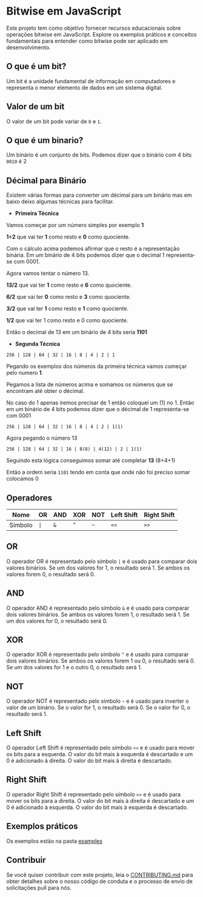# Bitwise em JavaScript

Este projeto tem como objetivo fornecer recursos educacionais sobre operações bitwise em JavaScript. Explore os exemplos práticos e conceitos fundamentais para entender como bitwise pode ser aplicado em desenvolvimento.

## O que é um bit?

Um bit é a unidade fundamental de informação em computadores e representa o menor elemento de dados em um sistema digital.

## Valor de um bit

O valor de um bit pode variar de `0` e `1`.

## O que é um binario?

Um binário é um conjunto de bits. Podemos dizer que o binário com 4 bits `0010` é 2 

## Décimal para Binário

Existem várias formas para converter um décimal para um binário mas em baixo deixo algumas técnicas para facilitar.

- **Primeira Técnica**

Vamos começar por um número simples por exemplo **1**

**1÷2** que vai ter **1** como resto e **0** como quociente.

Com o cálculo acima podemos afirmar que o resto é a representação binária. Em um binário de 4 bits podemos dizer que o decimal 1 representa-se com 0001.

Agora vamos tentar o número 13.

**13/2** que vai ter **1** como resto e **6** como quociente.

**6/2** que vai ter **0** como resto e **3** como quociente.

**3/2** que vai ter **1** como resto e **1** como quociente.

**1/2** que vai ter 1 como resto e 0 como quociente.

Então o decimal de 13 em um binário de 4 bits seria **1101**

- **Segunda Técnica**

`256 | 128 | 64 | 32 | 16 | 8 | 4 | 2 | 1`

Pegando os exemplos dos números da primeira técnica vamos começar pelo numero **1**.

Pegamos a lista de números acima e somamos os números que se encontram até obter o décimal.

No caso do 1 apenas iremos precisar de 1 então coloquei um (1) no 1. Então em um binário de 4 bits podemos dizer que o décimal de 1 representa-se com 0001

`256 | 128 | 64 | 32 | 16 | 8 | 4 | 2 | 1(1)`

Agora pegando o número 13

`256 | 128 | 64 | 32 | 16 | 8(8) | 4(12) | 2 | 1(1)`


Seguindo esta lógica conseguimos somar até completar **13** (8+4+1)

Então a ordem seria  `1101` tendo em conta que onde não foi preciso somar colocamos 0


## Operadores

| Nome   | OR | AND  | XOR | NOT | Left Shift | Right Shift |
| ------ | --------- | --------- | --------- | --------- | --------- | --------- |
| Símbolo | `\|`      | `&`       | `^`       | `~`       | `<<`     | `>>`      |

## OR

O operador OR é representado pelo símbolo `|` e é usado para comparar dois valores binários. Se um dos valores for 1, o resultado será 1. Se ambos os valores forem 0, o resultado será 0.

## AND

O operador AND é representado pelo símbolo `&` e é usado para comparar dois valores binários. Se ambos os valores forem 1, o resultado será 1. Se um dos valores for 0, o resultado será 0.

## XOR

O operador XOR é representado pelo símbolo `^` e é usado para comparar dois valores binários. Se ambos os valores forem 1 ou 0, o resultado será 0. Se um dos valores for 1 e o outro 0, o resultado será 1.

## NOT

O operador NOT é representado pelo símbolo `~` e é usado para inverter o valor de um binário. Se o valor for 1, o resultado será 0. Se o valor for 0, o resultado será 1.

## Left Shift

O operador Left Shift é representado pelo símbolo `<<` e é usado para mover os bits para a esquerda. O valor do bit mais à esquerda é descartado e um 0 é adicionado à direita. O valor do bit mais à direita é descartado.

## Right Shift

O operador Right Shift é representado pelo símbolo `>>` e é usado para mover os bits para a direita. O valor do bit mais à direita é descartado e um 0 é adicionado à esquerda. O valor do bit mais à esquerda é descartado.

## Exemplos práticos

Os exemplos estão na pasta [examples](../examples)

## Contribuir

Se você quiser contribuir com este projeto, leia o [CONTRIBUTING.md](CONTRIBUTING.md) para obter detalhes sobre o nosso código de conduta e o processo de envio de solicitações pull para nós.
